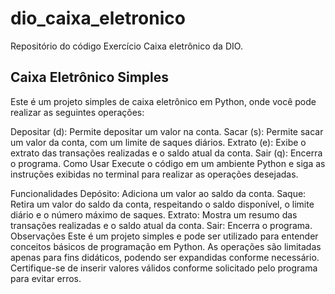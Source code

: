 # dio_caixa_eletronico
Repositório do código Exercício Caixa eletrônico da DIO.
## Caixa Eletrônico Simples
Este é um projeto simples de caixa eletrônico em Python, onde você pode realizar as seguintes operações:

Depositar (d): Permite depositar um valor na conta.
Sacar (s): Permite sacar um valor da conta, com um limite de saques diários.
Extrato (e): Exibe o extrato das transações realizadas e o saldo atual da conta.
Sair (q): Encerra o programa.
Como Usar
Execute o código em um ambiente Python e siga as instruções exibidas no terminal para realizar as operações desejadas.

Funcionalidades
Depósito: Adiciona um valor ao saldo da conta.
Saque: Retira um valor do saldo da conta, respeitando o saldo disponível, o limite diário e o número máximo de saques.
Extrato: Mostra um resumo das transações realizadas e o saldo atual da conta.
Sair: Encerra o programa.
Observações
Este é um projeto simples e pode ser utilizado para entender conceitos básicos de programação em Python.
As operações são limitadas apenas para fins didáticos, podendo ser expandidas conforme necessário.
Certifique-se de inserir valores válidos conforme solicitado pelo programa para evitar erros.
